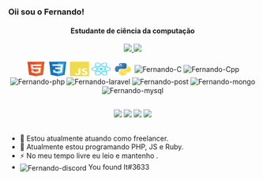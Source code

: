 
### Oii sou o Fernando!

<h4 align="center">
  Estudante de ciência da computação 
</h4>

<div  align="center">
  <a  href="https://github.com/NOX-0202">
    <img  height="180em"  src="https://github-readme-stats.vercel.app/api?username=NOX-0202&show_icons=true&theme=gotham&include_all_commits=true&count_private=true">
    <img  height="180em"  src="https://github-readme-stats.vercel.app/api/top-langs/?username=NOX-0202&layout=compact&langs_count=7&theme=gotham">
  </a>
</div>

<div  align="center"  style="display: inline_block;"><br>
  <img  align="center"  alt="Fernando-HTML"  height="30"  width="40"  src="https://raw.githubusercontent.com/devicons/devicon/master/icons/html5/html5-original.svg">
  <img  align="center"  alt="Fernando-CSS"  height="30"  width="40"  src="https://raw.githubusercontent.com/devicons/devicon/master/icons/css3/css3-original.svg">
  <img  align="center"  alt="Fernando-Js"  height="30"  width="40"  src="https://raw.githubusercontent.com/devicons/devicon/master/icons/javascript/javascript-plain.svg">
  <img  align="center"  alt="Fernando-React"  height="30"  width="40"  src="https://raw.githubusercontent.com/devicons/devicon/master/icons/react/react-original.svg">
  <img  align="center"  alt="Fernando-Python"  height="30"  width="40"  src="https://raw.githubusercontent.com/devicons/devicon/master/icons/python/python-original.svg">
  <img  align="center"  alt="Fernando-C"  height="30"  width="40"  src="https://cdn.jsdelivr.net/gh/devicons/devicon/icons/c/c-original.svg">
  <img  align="center"  alt="Fernando-Cpp"  height="30"  width="40"  src="https://cdn.jsdelivr.net/gh/devicons/devicon/icons/cplusplus/cplusplus-original.svg">
  <img  align="center"  alt="Fernando-php"  height="30"  width="40"  src="https://cdn.jsdelivr.net/gh/devicons/devicon/icons/php/php-original.svg">
  <img  align="center"  alt="Fernando-laravel"  height="30"  width="40"  src="https://cdn.jsdelivr.net/gh/devicons/devicon/icons/laravel/laravel-plain-wordmark.svg">
  <img  align="center"  alt="Fernando-post"  height="30"  width="40"  src="https://cdn.jsdelivr.net/gh/devicons/devicon/icons/postgresql/postgresql-original.svg">
  <img  align="center"  alt="Fernando-mongo"  height="30"  width="40"  src="https://cdn.jsdelivr.net/gh/devicons/devicon/icons/mongodb/mongodb-original.svg">
  <img  align="center"  alt="Fernando-mysql"  height="30"  width="40"  src="https://cdn.jsdelivr.net/gh/devicons/devicon/icons/mysql/mysql-original.svg">
</div>

  ##

<div align="center"> 
  <a href="https://www.instagram.com/phat_oliveira/" target="_blank"><img src="https://img.shields.io/badge/-Instagram-%23E4405F?style=for-the-badge&logo=instagram&logoColor=white" target="_blank"></a>
  <a href="www.linkedin.com/in/marcos-ani-cury-vinagre-silva-3566a1193" target="_blank"><img src="https://img.shields.io/badge/-LinkedIn-%230077B5?style=for-the-badge&logo=linkedin&logoColor=white" target="_blank"></a> 
    <a href="https://discord.gg/6tZKhxYCCy" target="_blank"><img src="https://img.shields.io/badge/Discord-7289DA?style=for-the-badge&logo=discord&logoColor=white" target="_blank"></a> 
  <a href="https://github.com/NOX-0202/NOX-0202/blob/ddb94f7f6e16d6b5678357421c1604959b942a64/Fernando_Curriculo.pdf" target="_blank"><img src="https://img.shields.io/badge/-Currículo-grey?logo=BookStack&logoColor=white&style=for-the-badge" target="_blank"></a> 
</div><br>

- 🔭 Estou atualmente atuando como freelancer.
- 🌱 Atualmente estou programando PHP, JS e Ruby.
- ⚡ No meu tempo livre eu leio e mantenho .
- <img align="center" alt="Fernando-discord" height="20" width="20" src="https://img.icons8.com/color/48/000000/discord-logo.png"> You found It#3633 





<!--
**NOX-0202/NOX-0202** is a ✨ _special_ ✨ repository because its `README.md` (this file) appears on your GitHub profile.

Here are some ideas to get you started:

- 🔭 I’m currently working on ...
- 🌱 I’m currently learning ...
- 👯 I’m looking to collaborate on ...
- 🤔 I’m looking for help with ...
- 💬 Ask me about ...
- 📫 How to reach me: ...
- 😄 Pronouns: ...
- ⚡ Fun fact: ...
-->
